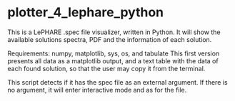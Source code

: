 # plotter_4_lephare_python
This is a LePHARE .spec file visualizer, written in Python. It will show the available solutions spectra, PDF and the information of each solution.

Requirements: numpy, matplotlib, sys, os, and tabulate
This first version presents all data as a matplotlib output, and a text table with the data of each found solution, so that the user may copy it from the terminal.

This script detects if it has the spec file as an external argument. If there is no argument, it will enter interactive mode and as for the file.
